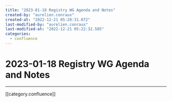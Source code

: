 ```yaml
---
title: "2023-01-18 Registry WG Agenda and Notes"
created-by: "aurelien.conraux"
created-at: "2022-12-21 05:20:31.072"
last-modified-by: "aurelien.conraux"
last-modified-at: "2022-12-21 05:22:32.585"
categories:
  - confluence
---
```


# 2023-01-18 Registry WG Agenda and Notes


---

[[category.confluence]]
